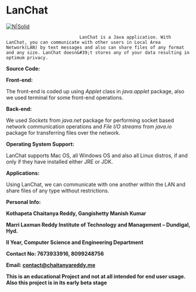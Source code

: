 # LanChat


[![N|Solid](https://image.ibb.co/kGkirG/crk.png)](http://chaitanyareddy.me)


                                LanChat is a Java application. With LanChat, you can communicate with other users in Local Area Network(LAN) by text messages and also can share files of any format and any size. LanChat doesn&#39;t stores any of your data resulting in optimum privacy.

**Source Code:**

**Front-end:**

  The front-end is coded up using _Applet_ class in _java.applet_ package, also we used terminal for some front-end operations.

**Back-end:**

  We used _Sockets_ from _java.net_ package for performing socket based network communication operations and _File I/O streams_ from _java.io_ package for transferring files over the network.

**Operating System Support:**

  LanChat supports Mac OS, all Windows OS and also all Linux distros, if and only if they have installed either JRE or JDK.

**Applications:**

  Using LanChat, we can communicate with one another within the LAN and share files of any type without restrictions.
  
  
  

**Personal Info:**

**Kothapeta Chaitanya Reddy, Gangishetty Manish Kumar**

**Marri Laxman Reddy Institute of Technology and Management – Dundigal, Hyd.**

**II Year, Computer Science and Engineering Department**

**Contact No: 7673933916, 8099248756**

**Email: contact@chaitanyareddy.me**



**This is an educational Project and not at all intended for end user usage.**
**Also this project is in its early beta stage**


